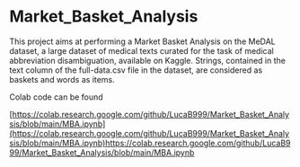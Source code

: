 # Market_Basket_Analysis
This project aims at performing a Market Basket Analysis on the MeDAL dataset, a large dataset of medical texts curated for the task of medical abbreviation disambiguation, 
available on Kaggle. 
Strings, contained in the text column of the full-data.csv file in the dataset, are considered as baskets and words as items.

Colab code can be found 

[https://colab.research.google.com/github/LucaB999/Market_Basket_Analysis/blob/main/MBA.ipynb](https://colab.research.google.com/github/LucaB999/Market_Basket_Analysis/blob/main/MBA.ipynb)https://colab.research.google.com/github/LucaB999/Market_Basket_Analysis/blob/main/MBA.ipynb

